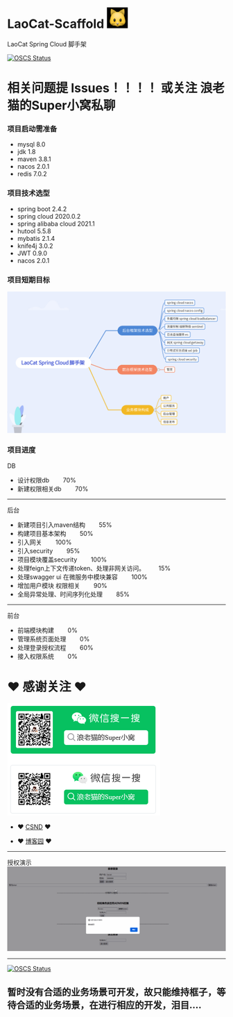 # LaoCat-Scaffold ![img.png](img.png)

LaoCat Spring Cloud 脚手架

[![OSCS Status](https://www.oscs1024.com/platform/badge/Blackcat308/LaoCat-Scaffold.git.svg?size=small)](https://www.murphysec.com/dr/Dau7cMjPb7agKuLHhl)

# 相关问题提 Issues！！！！ 或关注 浪老猫的Super小窝私聊


### 项目启动需准备

* mysql 8.0
* jdk 1.8
* maven 3.8.1
* nacos 2.0.1
* redis 7.0.2


### 项目技术选型
* spring boot 2.4.2
* spring cloud 2020.0.2
* spring alibaba cloud 2021.1
* hutool 5.5.8
* mybatis 2.1.4
* knife4j 3.0.2
* JWT 0.9.0
* nacos 2.0.1



### 项目短期目标

![target.png](a-doc/Target.png)


### 项目进度
DB
- 设计权限db   &nbsp;&nbsp;&nbsp;&nbsp;&nbsp;&nbsp;  70%
- 新建权限相关db   &nbsp;&nbsp;&nbsp;&nbsp;&nbsp;&nbsp;  70%

---

后台
- 新建项目引入maven结构   &nbsp;&nbsp;&nbsp;&nbsp;&nbsp;&nbsp;  55%
- 构建项目基本架构   &nbsp;&nbsp;&nbsp;&nbsp;&nbsp;&nbsp;  50%
- 引入网关        &nbsp;&nbsp;&nbsp;&nbsp;&nbsp;&nbsp;  100%
- 引入security   &nbsp;&nbsp;&nbsp;&nbsp;&nbsp;&nbsp;  95%
- 项目模块覆盖security   &nbsp;&nbsp;&nbsp;&nbsp;&nbsp;&nbsp;  100%
- 处理feign上下文传递token、处理非网关访问。   &nbsp;&nbsp;&nbsp;&nbsp;&nbsp;&nbsp;  15%
- 处理swagger ui 在微服务中模块兼容   &nbsp;&nbsp;&nbsp;&nbsp;&nbsp;&nbsp;  100%
- 增加用户模块 权限相关 &nbsp;&nbsp;&nbsp;&nbsp;&nbsp;&nbsp;  90%
- 全局异常处理、时间序列化处理 &nbsp;&nbsp;&nbsp;&nbsp;&nbsp;&nbsp;  85%

----
前台
- 前端模块构建 &nbsp;&nbsp;&nbsp;&nbsp;&nbsp;&nbsp;  0%
- 管理系统页面处理 &nbsp;&nbsp;&nbsp;&nbsp;&nbsp;&nbsp;  0%
- 处理登录授权流程 &nbsp;&nbsp;&nbsp;&nbsp;&nbsp;&nbsp;  60%
- 接入权限系统 &nbsp;&nbsp;&nbsp;&nbsp;&nbsp;&nbsp;  0%


# ❤ 感谢关注 ❤
![img_1.png](img_1.png)

- ❤ [CSND](https://blog.csdn.net/ProGram_BlackCat) ❤

- ❤ [博客园](https://www.cnblogs.com/LaoCat/) ❤


---
授权演示
![target.png](a-doc/演示1.gif)


---
[![OSCS Status](https://www.oscs1024.com/platform/badge/Blackcat308/LaoCat-Scaffold.git.svg?size=large)](https://www.murphysec.com/dr/Dau7cMjPb7agKuLHhl)


## 暂时没有合适的业务场景可开发，故只能维持框子，等待合适的业务场景，在进行相应的开发，泪目....
